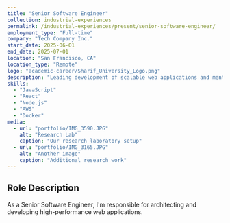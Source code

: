 ```yaml
---
title: "Senior Software Engineer"
collection: industrial-experiences
permalink: /industrial-experiences/present/senior-software-engineer/
employment_type: "Full-time"
company: "Tech Company Inc."
start_date: 2025-06-01
end_date: 2025-07-01
location: "San Francisco, CA"
location_type: "Remote"
logo: "academic-career/Sharif_University_Logo.png"
description: "Leading development of scalable web applications and mentoring junior developers."
skills:
  - "JavaScript"
  - "React"
  - "Node.js"
  - "AWS"
  - "Docker"
media:
  - url: "portfolio/IMG_3590.JPG"
    alt: "Research Lab"
    caption: "Our research laboratory setup"
  - url: "portfolio/IMG_3165.JPG"
    alt: "Another image"
    caption: "Additional research work"
---
```


## Role Description

As a Senior Software Engineer, I'm responsible for architecting and developing high-performance web applications.
